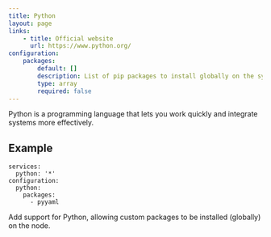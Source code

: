 ```yaml
---
title: Python
layout: page
links:
    - title: Official website
      url: https://www.python.org/
configuration: 
    packages:
        default: []
        description: List of pip packages to install globally on the system
        type: array
        required: false
---
```

Python is a programming language that lets you work quickly and integrate systems more effectively.

## Example

    services:
      python: '*'
    configuration:
      python:
        packages:
          - pyyaml

Add support for Python, allowing custom packages to be installed (globally) on the node.